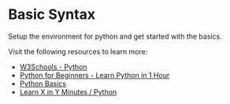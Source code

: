 # Basic Syntax

Setup the environment for python and get started with the basics.

Visit the following resources to learn more:

- [W3Schools - Python](https://www.w3schools.com/python/)
- [Python for Beginners - Learn Python in 1 Hour](https://www.youtube.com/watch?v=kqtD5dpn9C8)
- [Python Basics](https://www.tutorialspoint.com/python/python_basic_syntax.htm)
- [Learn X in Y Minutes / Python](https://learnxinyminutes.com/docs/python/)


